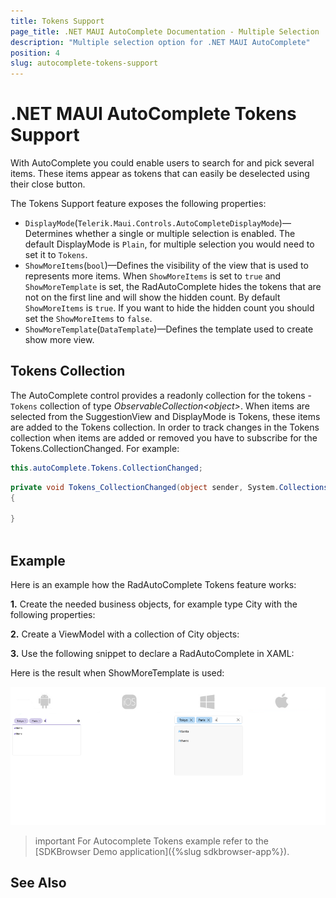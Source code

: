 ```yaml
---
title: Tokens Support
page_title: .NET MAUI AutoComplete Documentation - Multiple Selection
description: "Multiple selection option for .NET MAUI AutoComplete"
position: 4
slug: autocomplete-tokens-support
---
```


# .NET MAUI AutoComplete Tokens Support

With AutoComplete you could enable users to search for and pick several items. These items appear as tokens that can easily be deselected using their close button.

The Tokens Support feature exposes the following properties:

* `DisplayMode`(`Telerik.Maui.Controls.AutoCompleteDisplayMode`)&mdash;Determines whether a single or multiple selection is enabled. The default DisplayMode is `Plain`, for multiple selection you would need to set it to `Tokens`.
* `ShowMoreItems`(`bool`)&mdash;Defines the visibility of the view that is used to represents more items. When `ShowMoreItems` is set to `true` and `ShowMoreTemplate` is set, the RadAutoComplete hides the tokens that are not on the first line and will show the hidden count. By default `ShowMoreItems` is `true`. If you want to hide the hidden count you should set the `ShowMoreItems` to `false`.
* `ShowMoreTemplate`(`DataTemplate`)&mdash;Defines the template used to create show more view.

## Tokens Collection

The AutoComplete control provides a readonly collection for the tokens - `Tokens` collection of type *ObservableCollection&lt;object&gt;*. When items are selected from the SuggestionView and DisplayMode is Tokens, these items are added to the Tokens collection. In order to track changes in the Tokens collection when items are added or removed you have to subscribe for the Tokens.CollectionChanged. 
For example:

```C#
this.autoComplete.Tokens.CollectionChanged;
```

```C#
private void Tokens_CollectionChanged(object sender, System.Collections.Specialized.NotifyCollectionChangedEventArgs e)
{
   
}
  
```

## Example

Here is an example how the RadAutoComplete Tokens feature works:

**1.** Create the needed business objects, for example type City with the following properties:

<snippet id='autocomplete-city-businessobject'/>

**2.** Create a ViewModel with a collection of City objects:

<snippet id='autocomplete-city-viewmodel'/>

**3.** Use the following snippet to declare a RadAutoComplete in XAML:

<snippet id='autocomplete-tokens'/>

Here is the result when ShowMoreTemplate is used:

![AutoComplete Tokens Support](images/autocomplete-features-tokens-support.png "AutoComplete Tokens Support")

>important For Autocomplete Tokens example refer to the [SDKBrowser Demo application]({%slug sdkbrowser-app%}).

## See Also


